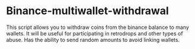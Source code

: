 # Binance-multiwallet-withdrawal
This script allows you to withdraw coins from the binance balance to many wallets. It will be useful for participating in retrodrops and other types of abuse. Has the ability to send random amounts to avoid linking wallets.
